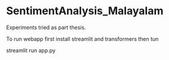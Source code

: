 # SentimentAnalysis_Malayalam

Experiments tried as part thesis. 

To run webapp first install streamlit and transformers
then tun

streamlit run app.py